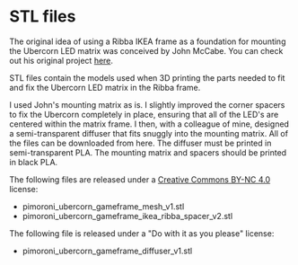 # STL files
The original idea of using a Ribba IKEA frame as a foundation for mounting the Ubercorn LED matrix was conceived by John McCabe. You can check out his original project [here](https://johnmccabe.net/technology/projects/ubercorn-gameframe-pt1).

STL files contain the models used when 3D printing the parts needed to fit and fix the Ubercorn LED matrix in the Ribba frame.

I used John's mounting matrix as is. I slightly improved the corner spacers to fix the Ubercorn completely in place, ensuring that all of the LED's are centered within the matrix frame. I then, with a colleague of mine, designed a semi-transparent diffuser that fits snuggly into the mounting matrix. All of the files can be downloaded from here. The diffuser must be printed in semi-transparent PLA. The mounting matrix and spacers should be printed in black PLA.

The following files are released under a [Creative Commons BY-NC 4.0](https://creativecommons.org/licenses/by-nc/4.0/) license:
* pimoroni_ubercorn_gameframe_mesh_v1.stl
* pimoroni_ubercorn_gameframe_ikea_ribba_spacer_v2.stl

The following file is released under a "Do with it as you please" license:
* pimoroni_ubercorn_gameframe_diffuser_v1.stl